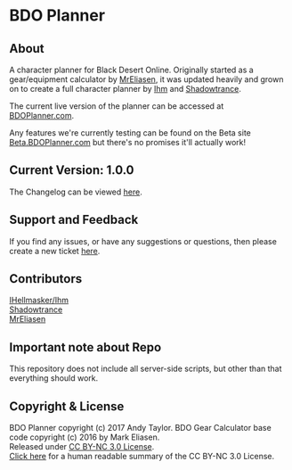 BDO Planner
========

## About

A character planner for Black Desert Online. Originally started as a gear/equipment calculator by [MrEliasen](https://github.com/MrEliasen), it was updated heavily and grown on to create a full character planner by [Ihm](https://github.com/Ihellmasker) and [Shadowtrance](https://github.com/Shadowtrance).

The current live version of the planner can be accessed at [BDOPlanner.com](http://www.bdoplanner.com).

Any features we're currently testing can be found on the Beta site [Beta.BDOPlanner.com](http://beta.bdoplanner.com) but there's no promises it'll actually work!

## Current Version: 1.0.0

The Changelog can be viewed [here](https://github.com/Ihellmasker/BDO-Planner/blob/master/CHANGELOG.md).

## Support and Feedback

If you find any issues, or have any suggestions or questions, then please create a new ticket [here](https://github.com/Ihellmasker/BDO-Planner/issues).

## Contributors

[IHellmasker/Ihm](https://github.com/Ihellmasker)   
[Shadowtrance](https://github.com/Shadowtrance)    
[MrEliasen](https://github.com/MrEliasen)

## Important note about Repo

This repository does not include all server-side scripts, but other than that everything should work.

## Copyright & License

BDO Planner copyright (c) 2017 Andy Taylor. BDO Gear Calculator base code copyright (c) 2016 by Mark Eliasen.   
Released under [CC BY-NC 3.0 License](https://creativecommons.org/licenses/by-nc/3.0/legalcode).   
[Click here](https://creativecommons.org/licenses/by-nc/3.0/) for a human readable summary of the CC BY-NC 3.0 License.
